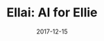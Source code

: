---
title: "Ellai: AI for Ellie"
tag: gitsum
image: th_21.png
description: "Trying to add AI to Interactive Ellie"
date: 2017-12-15
type: project
status: todo
layout: project.html
---